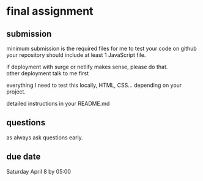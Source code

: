 # final assignment

## submission

minimum submission is the required files for me to test your code on github
your repository should include at least 1 JavaScript file.

if deployment with surge or netlify makes sense, please do that.  
other deployment talk to me first

everything I need to test this locally, HTML, CSS... depending on your project.

detailed instructions in your README.md

## questions

as always ask questions early.

## due date

Saturday April 8 by 05:00
